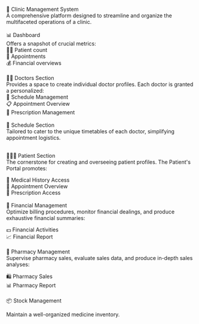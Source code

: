 

🏥 Clinic Management System
<br>
A comprehensive platform designed to streamline and organize the multifaceted operations of a clinic.
<br><br>
📊 Dashboard
<br>
Offers a snapshot of crucial metrics:
<br>
🧑‍⚕️ Patient count<br>
📅 Appointments<br>
💰 Financial overviews<br><br>
👩‍⚕️ Doctors Section<br>
Provides a space to create individual doctor profiles. Each doctor is granted a personalized:
<br>
📅 Schedule Management<br>
📋 Appointment Overview<br>
💊 Prescription Management<br><br>
📅 Schedule Section<br>
Tailored to cater to the unique timetables of each doctor, simplifying appointment logistics.<br><br>

🧑‍🤝‍🧑 Patient Section<br>
The cornerstone for creating and overseeing patient profiles. The Patient's Portal promotes:<br>

📜 Medical History Access<br>
📅 Appointment Overview<br>
💊 Prescription Access<br>
<br>
💼 Financial Management<br>
Optimize billing procedures, monitor financial dealings, and produce exhaustive financial summaries:<br>

💵 Financial Activities<br>
📈 Financial Report<br><br>
💊 Pharmacy Management<br>
Supervise pharmacy sales, evaluate sales data, and produce in-depth sales analyses:<br>

🛍️ Pharmacy Sales<br>
📊 Pharmacy Report<br><br>
📦 Stock Management<br>

Maintain a well-organized medicine inventory.<br><br>
